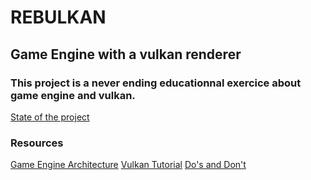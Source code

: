 # REBULKAN
## Game Engine with a vulkan renderer

### This project is a never ending educationnal exercice about game engine and vulkan.

[State of the project](https://github.com/galliume/rebulkan/projects/1)

### Resources
[Game Engine Architecture](https://www.amazon.fr/Engine-Architecture-Third-Jason-Gregory/dp/1138035459/)
[Vulkan Tutorial](https://vulkan-tutorial.com/)
[Do's and Don't](https://developer.nvidia.com/blog/vulkan-dos-donts/)
